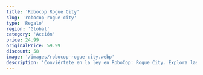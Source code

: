```yaml
---
title: 'Robocop Rogue City'
slug: 'robocop-rogue-city'
type: 'Regalo'
region: 'Global'
category: 'Acción'
price: 24.99
originalPrice: 59.99
discount: 58
image: '/images/robocop-rogue-city.webp'
description: 'Conviértete en la ley en RoboCop: Rogue City. Explora las peligrosas calles de Detroit, donde el crimen campa a sus anchas. Como Alex Murphy, parte hombre, parte máquina, debes impartir justicia a tu manera. Enfrenta a bandas despiadadas y descubre una nueva amenaza que busca destruir la ciudad, mientras luchas con tu propia humanidad y el peso de tus directivas.'
---
```


